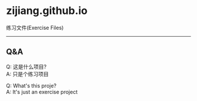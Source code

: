 # zijiang.github.io  
练习文件(Exercise Files)  
________________________________
## Q&A
Q: 这是什么项目?  
A: 只是个练习项目  
   
Q: What's this proje?  
A: It's just an exercise project  

